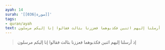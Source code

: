 ```yaml
---
ayah: 14
surah: '[[036|سورة]]'
tags:
- quran/ayah
text: إذ أرسلنا إليهم اثنين فكذبوهما فعززنا بثالث فقالوا إنا إليكم مرسلون
---
```

> إذ أرسلنا إليهم اثنين فكذبوهما فعززنا بثالث فقالوا إنا إليكم مرسلون
